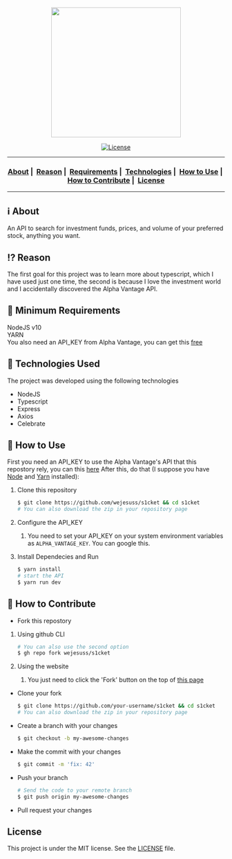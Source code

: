 <br>
<p align="center">
  <img src="https://ik.imagekit.io/vhx2sevqtq/method-draw-image_p2GEAGPyO.svg" width="300" heigth="300">
</p>


<p align="center">
  <a href="LICENSE">
    <img alt="License" src="https://img.shields.io/badge/license-MIT-%23F8952D">
  </a>
</p>

___

<h3 align="center">
  <a href="#information_source-about">About</a>&nbsp;|&nbsp;
  <a href="#interrobang-reason">Reason</a>&nbsp;|&nbsp;
  <a href="#seedling-minimum-requirements">Requirements</a>&nbsp;|&nbsp;
  <a href="#rocket-technologies-used">Technologies</a>&nbsp;|&nbsp;
  <a href="#school_satchel-how-to-use">How to Use</a>&nbsp;|&nbsp;
  <a href="#link-how-to-contribute">How to Contribute</a>&nbsp;|&nbsp;
  <a href="#licença">License</a>
</h3>

___


## :information_source: About

An API to search for investment funds, prices, and volume of your preferred stock, anything you want.

## :interrobang: Reason

The first goal for this project was to learn more about typescript, which I have used just one time, the second is because I love the investment world and I accidentally discovered the Alpha Vantage API.


## :seedling: Minimum Requirements

NodeJS v10<br>
YARN<br>
You also need an API_KEY from Alpha Vantage, you can get this [free](https://www.alphavantage.co/)

## :rocket: Technologies Used

The project was developed using the following technologies

- NodeJS
- Typescript
- Express
- Axios
- Celebrate

## :school_satchel: How to Use
First you need an API_KEY to use the Alpha Vantage's API that this repostory rely, you can this [here](https://www.alphavantage.co/)
After this, do that (I suppose you have [Node](https://nodejs.org/en/) and [Yarn](https://yarnpkg.com/) installed):

1. Clone this repository
    ```bash
    $ git clone https://github.com/wejesuss/s1cket && cd s1cket
    # You can also download the zip in your repository page
    ```
    
2. Configure the API_KEY
    1. You need to set your API_KEY on your system environment variables as `ALPHA_VANTAGE_KEY`. You can google this.

3. Install Dependecies and Run
    ```bash
    $ yarn install
    # start the API
    $ yarn run dev
    ```

## :link: How to Contribute

- Fork this repostory

1. Using github CLI
    ```bash
    # You can also use the second option
    $ gh repo fork wejesuss/s1cket
    ```

2. Using the website
    1. You just need to click the 'Fork' button on the top of [this page](https://github.com/wejesuss/s1cket)

- Clone your fork
    ```bash
    $ git clone https://github.com/your-username/s1cket && cd s1cket
    # You can also download the zip in your repository page
    ```

- Create a branch with your changes
    ```bash
    $ git checkout -b my-awesome-changes
    ```

- Make the commit with your changes
    ```bash
    $ git commit -m 'fix: 42'
    ```

- Push your branch
    ```bash
    # Send the code to your remote branch
    $ git push origin my-awesome-changes
    ```

- Pull request your changes

## License

This project is under the MIT license. See the [LICENSE](LICENSE) file.
